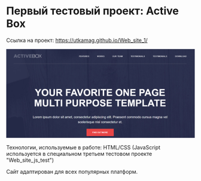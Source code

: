 # Первый тестовый проект: Active Box

Ссылка на проект: https://utkamag.github.io/Web_site_1/

![](img/screenshot.png)


Технологии, используемые в работе: HTML/CSS (JavaScript используется в специальном третьем тестовом проекте "Web_site_js_test")

Сайт адаптирован для всех популярных платформ.
